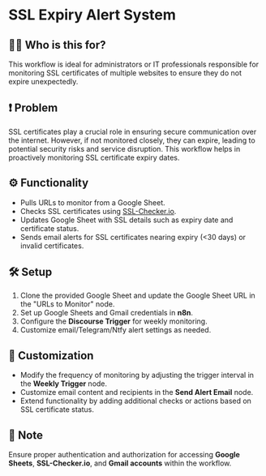 # SSL Expiry Alert System

## 🧑‍💻 Who is this for?
This workflow is ideal for administrators or IT professionals responsible for monitoring SSL certificates of multiple websites to ensure they do not expire unexpectedly.

## ❗ Problem
SSL certificates play a crucial role in ensuring secure communication over the internet. However, if not monitored closely, they can expire, leading to potential security risks and service disruption. This workflow helps in proactively monitoring SSL certificate expiry dates.

## ⚙️ Functionality
- Pulls URLs to monitor from a Google Sheet.
- Checks SSL certificates using [SSL-Checker.io](https://www.ssl-checker.io/).
- Updates Google Sheet with SSL details such as expiry date and certificate status.
- Sends email alerts for SSL certificates nearing expiry (<30 days) or invalid certificates.

## 🛠️ Setup
1. Clone the provided Google Sheet and update the Google Sheet URL in the "URLs to Monitor" node.
2. Set up Google Sheets and Gmail credentials in **n8n**.
3. Configure the **Discourse Trigger** for weekly monitoring.
4. Customize email/Telegram/Ntfy alert settings as needed.

## 🔧 Customization
- Modify the frequency of monitoring by adjusting the trigger interval in the **Weekly Trigger** node.
- Customize email content and recipients in the **Send Alert Email** node.
- Extend functionality by adding additional checks or actions based on SSL certificate status.

## 🔐 Note
Ensure proper authentication and authorization for accessing **Google Sheets**, **SSL-Checker.io**, and **Gmail accounts** within the workflow.
